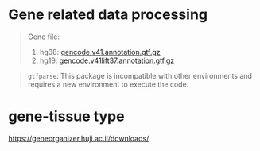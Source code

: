 # Gene related data processing

> Gene file:
> 1. hg38: [gencode.v41.annotation.gtf.gz](https://ftp.ebi.ac.uk/pub/databases/gencode/Gencode_human/release_41/gencode.v41.annotation.gtf.gz)
> 2. hg19: [gencode.v41lift37.annotation.gtf.gz](https://ftp.ebi.ac.uk/pub/databases/gencode/Gencode_human/release_41/GRCh37_mapping/gencode.v41lift37.annotation.gtf.gz)

> `gtfparse`: This package is incompatible with other environments and requires a new environment to execute the code.


# gene-tissue type

https://geneorganizer.huji.ac.il/downloads/



